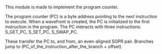 This module is made to implement the program counter.

The program counter (PC) is a byte address pointing to the next instruction to execute.
When a wavefront is created, the PC is initialized to the first instruction in the program.
The PC interacts with three instructions:
S_GET_PC, S_SET_PC, S_SWAP_PC. 

These transfer the PC to, and from, an even-aligned SGPR pair.
Branches jump to (PC_of_the_instruction_after_the_branch + offset). 
